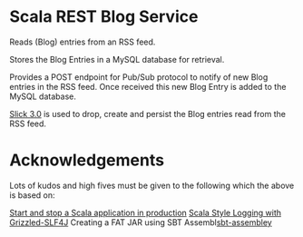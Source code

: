 # Scala REST Blog Service

Reads (Blog) entries from an RSS feed.

Stores the Blog Entries in a MySQL database for retrieval. 

Provides a POST endpoint for Pub/Sub protocol to notify of new Blog entries in the RSS feed. 
Once received this new Blog Entry is added to the MySQL database. 

[Slick 3.0](http://slick.typesafe.com/doc/3.0.0/introduction.html) is used to drop, create and persist the Blog entries read from the RSS feed. 


# Acknowledgements

Lots of kudos and high fives must be given to the following which the above is based on:

[Start and stop a Scala application in production](http://flurdy.com/docs/scalainit/startscala.html)
[Scala Style Logging with Grizzled-SLF4J](http://alvinalexander.com/scala/scala-logging-grizzled-slf4j)
Creating a FAT JAR using SBT Assembl[sbt-assembley](https://github.com/sbt/sbt-assembly)

